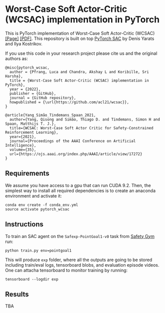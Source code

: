 # Worst-Case Soft Actor-Critic (WCSAC) implementation in PyTorch

This is PyTorch implementation of Worst-Case Soft Actor-Critic (WCSAC) [[Page]](https://ojs.aaai.org/index.php/AAAI/article/view/17272) [[PDF]](https://www.st.ewi.tudelft.nl/mtjspaan/pub/Yang21aaai.pdf). This repository is built on top [PyTorch SAC](https://github.com/denisyarats/pytorch_sac) by Denis Yarats and Ilya Kostrikov.

If you use this code in your research project please cite us and the original authors as:
```
@misc{pytorch_wcsac,
  author = {Pfrang, Luca and Chandra, Akshay L and Koribille, Sri Harsha},
  title = {Worst-Case Soft Actor-Critic (WCSAC) implementation in PyTorch},
  year = {2022},
  publisher = {GitHub},
  journal = {GitHub repository},
  howpublished = {\url{https://github.com/acl21/wcsac}},
}

@article{Yang_Simão_Tindemans_Spaan_2021,
  author={Yang, Qisong and Simão, Thiago D. and Tindemans, Simon H and Spaan, Matthijs T. J.},
  title={WCSAC: Worst-Case Soft Actor Critic for Safety-Constrained Reinforcement Learning},
  year={2021},
  journal={Proceedings of the AAAI Conference on Artificial Intelligence}, 
  volume={35},
  url={https://ojs.aaai.org/index.php/AAAI/article/view/17272}
}
```

## Requirements
We assume you have access to a gpu that can run CUDA 9.2. Then, the simplest way to install all required dependencies is to create an anaconda environment and activate it:
```
conda env create -f conda_env.yml
source activate pytorch_wcsac
```

## Instructions
To train an SAC agent on the `Safexp-PointGoal1-v0` task from [Safety Gym](https://openai.com/blog/safety-gym/) run:
```
python train.py env=pointgoal1
```
This will produce `exp` folder, where all the outputs are going to be stored including train/eval logs, tensorboard blobs, and evaluation episode videos. One can attacha tensorboard to monitor training by running:
```
tensorboard --logdir exp
```

## Results
TBA
